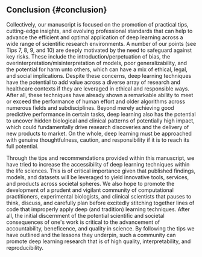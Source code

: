 ## Conclusion {#conclusion}

Collectively, our manuscript is focused on the promotion of practical tips, cutting-edge insights, and evolving professional standards that can help to advance the efficient and optimal application of deep learning across a wide range of scientific research environments.
A number of our points (see Tips 7, 8, 9, and 10) are deeply motivated by the need to safeguard against key risks.
These include the introduction/perpetuation of bias, the overinterpretation/misinterpretation of models, poor generalizability, and the potential for harm unto others, which can have a mix of ethical, legal, and social implications.
Despite these concerns, deep learning techniques have the potential to add value across a diverse array of research and healthcare contexts if they are leveraged in ethical and responsible ways.
After all, these techniques have already shown a remarkable ability to meet or exceed the performance of human effort and older algorithms across numerous fields and subdisciplines.
Beyond merely achieving good predictive performance in certain tasks, deep learning also has the potential to uncover hidden biological and clinical patterns of potentially high impact, which could fundamentally drive research discoveries and the delivery of new products to market.
On the whole, deep learning must be approached with genuine thoughtfulness, caution, and responsibility if it is to reach its full potential.

Through the tips and recommendations provided within this manuscript, we have tried to increase the accessibility of deep learning techniques within the life sciences.
This is of critical importance given that published findings, models, and datasets will be leveraged to yield innovative tools, services, and products across societal spheres.
We also hope to promote the development of a prudent and vigilant community of computational practitioners, experimental biologists, and clinical scientists that pauses to think, discuss, and carefully plan before excitedly stitching together lines of code that improperly apply deep (and tradition) learning techniques.
After all, the initial discernment of the potential scientific and societal consequences of one's work is critical to the advancement of accountability, beneficence, and quality in science. By following the tips we have outlined and the lessons they underpin, such a community can promote deep learning research that is of high quality, interpretability, and reproducibility.
